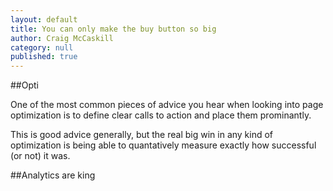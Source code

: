```yaml
---
layout: default
title: You can only make the buy button so big
author: Craig McCaskill
category: null
published: true
---
```


##Opti

One of the most common pieces of advice you hear when looking into page optimization is to define clear calls to action and place them prominantly.

This is good advice generally, but the real big win in any kind of optimization is being able to quantatively measure exactly how successful (or not) it was. 

##Analytics are king


